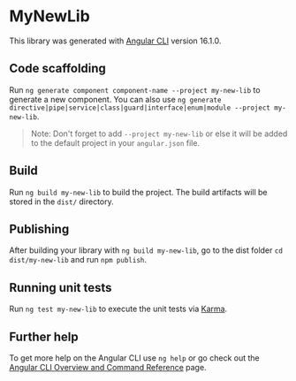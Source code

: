 # MyNewLib

This library was generated with [Angular CLI](https://github.com/angular/angular-cli) version 16.1.0.

## Code scaffolding

Run `ng generate component component-name --project my-new-lib` to generate a new component. You can also use `ng generate directive|pipe|service|class|guard|interface|enum|module --project my-new-lib`.
> Note: Don't forget to add `--project my-new-lib` or else it will be added to the default project in your `angular.json` file. 

## Build

Run `ng build my-new-lib` to build the project. The build artifacts will be stored in the `dist/` directory.

## Publishing

After building your library with `ng build my-new-lib`, go to the dist folder `cd dist/my-new-lib` and run `npm publish`.

## Running unit tests

Run `ng test my-new-lib` to execute the unit tests via [Karma](https://karma-runner.github.io).

## Further help

To get more help on the Angular CLI use `ng help` or go check out the [Angular CLI Overview and Command Reference](https://angular.io/cli) page.
